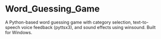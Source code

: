 # Word_Guessing_Game
A Python-based word guessing game with category selection, text-to-speech voice feedback (pyttsx3), and sound effects using winsound. Built for Windows.
